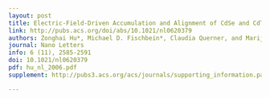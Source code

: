 ```yaml
---
layout: post
title: Electric-Field-Driven Accumulation and Alignment of CdSe and CdTe Nanorods in Nanoscale Devices
link: http://pubs.acs.org/doi/abs/10.1021/nl0620379
authors: Zonghai Hu*, Michael D. Fischbein*, Claudia Querner, and Marija Drndić
journal: Nano Letters
info: 6 (11), 2585-2591
doi: 10.1021/nl0620379
pdf: hu_nl_2006.pdf
supplement: http://pubs3.acs.org/acs/journals/supporting_information.page?in_manuscript=nl0620379

---
```

